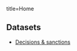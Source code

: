 title=Home

<h2>Datasets</h2>
<ul>
    <li><a href="decisions">Decisions & sanctions</a></li>
</ul>
